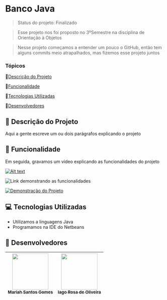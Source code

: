 # Banco Java

> Status do projeto: Finalizado

> Esse projeto nos foi proposto no 3ºSemestre na disciplina de Orientação à Objetos

> Nesse projeto começamos a entender um pouco o GitHub, então tem alguns commits meio atrapalhados, mas fizemos esse projeto juntos

### Tópicos

🔹[Descrição do Projeto](#pencil-descrição-do-projeto)

🔹[Funcionalidade](#mag_right-funcionalidade)

🔹[Tecnologias Utilizadas](#computer-tecnologias-utilizadas)

🔹[Desenvolvedores](#busts_in_silhouette-desenvolvedores)

## :pencil: Descrição do Projeto
Aqui a gente escreve um ou dois parágrafos explicando o projeto

## :mag_right: Funcionalidade
Em seguida, gravamos um vídeo explicando as funcionalidades do projeto

[![Alt text](https://img.youtube.com/vi/zh4RRWeGqok/maxresdefault.jpg)](https://www.youtube.com/watch?v=zh4RRWeGqok)

![Link demonstrando as funcionalidades](https://youtu.be/zh4RRWeGqok)

[![Demonstração do Projeto](URL_DA_IMAGEM)](https://youtu.be/zh4RRWeGqok)

## :computer: Tecnologias Utilizadas
- Utilizamos a linguagens Java
- Programamos na IDE do Netbeans

## :busts_in_silhouette: Desenvolvedores
| [<img loading="lazy" src="https://github.com/Mariah-Gomes/ProjetoCompMovel1/assets/141663285/e6827fd1-d8fe-4740-b6fc-fbbfccd05752" width=115><br><sub>Mariah Santos Gomes</sub>](https://github.com/Mariah-Gomes) | [<img loading="lazy" src="https://github.com/Mariah-Gomes/ProjetoCompMovel1/assets/141663285/66d7e656-b9e4-43b7-94fa-931b736df881" width=115><br><sub>Iago Rosa de Oliveira</sub>](https://github.com/iagorosa28) |
| :---: | :---: |
